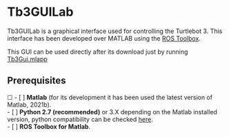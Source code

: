 # Tb3GUILab
Tb3GUILab is a graphical interface used for controlling the Turtlebot 3. This interface has been developed over MATLAB using the <a href="https://es.mathworks.com/products/ros.html">ROS Toolbox</a>.

This GUI can be used directly after its download just by running <a href="">Tb3Gui.mlapp</a>


<h2>Prerequisites</h2>
<div>
  &#9744;
- [ ] <strong>Matlab</strong> (for its development it has been used the latest version of Matlab, 2021b).
</div>
<div>
- [ ] <strong>Python 2.7 (recommended)</strong> or 3.X  depending on the Matlab installed version, python compatibility can be checked  <a href="https://www.mathworks.com/content/dam/mathworks/mathworks-dot-com/support/sysreq/files/python-compatibility.pdf">here</a>.
  </div>
  <div>
- [ ] <strong>ROS Toolbox for Matlab</strong>.
  </div>




